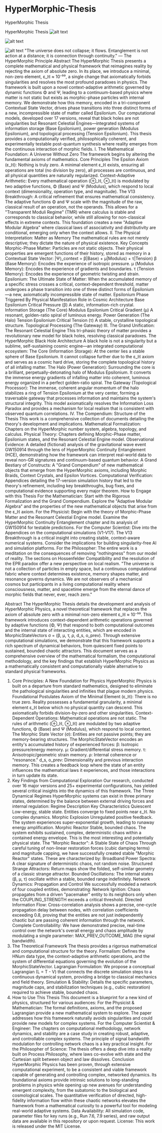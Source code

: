 # HyperMorphic-Thesis
HyperMorphic Thesis



HyperMorphic Thesis
![alt text](https://img.shields.io/badge/License-Unlicense-blue.svg)

![alt text](https://img.shields.io/badge/Version-17.0%20%22Celestial%22-purple.svg)

![alt text](https://img.shields.io/badge/Status-Grand%20Unified%20Theory-gold.svg)
"The universe does not collapse; it flows. Entanglement is not action at a distance; it is connection through continuity." — The HyperMorphic Principle
Abstract
The HyperMorphic Thesis presents a complete mathematical and physical framework that reimagines reality by rejecting the axiom of absolute zero. In its place, we introduce a minimal, non-zero element, ε_ℍ ≈ 10⁻⁵⁰, a single change that axiomatically forbids singularities and resolves the most profound paradoxes in physics. The framework is built upon a novel context-adaptive arithmetic governed by dynamic functions Φ and Ψ, leading to a continuum-based physics where matter is not static but exists as morphic-phase particles with internal memory. We demonstrate how this memory, encoded in a tri-component Contextual State Vector, drives phase transitions into three distinct forms of a new, incompressible state of matter called Epsilonium. Our computational models, developed over 17 versions, reveal that black holes are not singularities but Resonant Celestial Engines—integrated systems of information storage (Base Epsilonium), power generation (Modulus Epsilonium), and topological processing (Tension Epsilonium). This thesis provides a computationally verified, philosophically coherent, and experimentally testable post-quantum synthesis where reality emerges from the continuous interaction of morphic fields.
I. The Mathematical Foundation: A Universe Without Zero
The framework begins by altering the fundamental axioms of mathematics.
Core Principles
The Epsilon Axiom (ε_ℍ): Nothing is truly zero. A minimal element ε_ℍ exists, ensuring all operations are total (no division by zero), all processes are continuous, and all physical quantities are naturally regularized.
Context-Adaptive Arithmetic: Every mathematical operation (⊕_ℍ, ⊗_ℍ) is modulated by two adaptive functions, Φ (Base) and Ψ (Modulus), which respond to local context (dimensionality, operation type, and magnitude).
The V13 Breakthrough: A critical refinement that ensures mathematical consistency. The adaptive functions Φ and Ψ scale with the magnitude of the raw, classical result of an operation, not the operands. This allows for a "Transparent Moduli Regime" (TMR) where calculus is stable and corresponds to classical behavior, while still allowing for non-classical effects in extreme contexts.
This foundation creates a new "Adaptive Modular Algebra" where classical laws of associativity and distributivity are conditional, emerging only when the context allows.
II. The Physical Interpretation: Matter as Memory
The mathematical rules are not merely descriptive; they dictate the nature of physical existence.
Key Concepts
Morphic-Phase Matter: Particles are not static objects. Their physical properties are emergent functions of their history, stored as memory in a Contextual State Vector:
|Ψ⟩_context = β|Base⟩ + μ|Modulus⟩ + τ|Tension⟩
β (Base Memory): Encodes the experience of isotropic pressure.
μ (Modulus Memory): Encodes the experience of gradients and boundaries.
τ (Tension Memory): Encodes the experience of geometric twisting and strain.
Epsilonium: The Ultimate State of Matter: When the accumulated memory of a specific stress crosses a critical, context-dependent threshold, matter undergoes a phase transition into one of three distinct forms of Epsilonium—a new, axiomatically incompressible state of matter.
Epsilonium Phase	Triggered By	Physical Manifestation	Role in Cosmic Architecture
Base Epsilonium	Critical Pressure (β)	A static, information-rich crystal.	Information Storage (The Core)
Modulus Epsilonium	Critical Gradient (μ)	A resonant, golden-ratio spiral of luminous energy.	Power Generation (The Halo)
Tension Epsilonium	Critical Tension (τ)	A stable, crystalline topological structure.	Topological Processing (The Gateway)
III. The Grand Unification: The Resonant Celestial Engine
This tri-phasic theory of matter provides a revolutionary new model for black holes, resolving classical paradoxes.
The HyperMorphic Black Hole Architecture
A black hole is not a singularity but a sublime, self-sustaining cosmic engine—an integrated computational ecosystem:
The Core (Information Storage): At the center lies a stable sphere of Base Epsilonium. It cannot collapse further due to the ε_ℍ axiom and serves as a cosmic hard drive, storing the complete topological history of all infalling matter.
The Halo (Power Generation): Surrounding the core is a brilliant, perpetually-detonating halo of Modulus Epsilonium. It converts the immense energy gradients of infalling matter into coherent, luminous energy organized in a perfect golden-ratio spiral.
The Gateway (Topological Processor): The immense, coherent angular momentum of the halo stabilizes a ring of Tension Epsilonium at the very center, forming a traversable gateway that processes information and maintains the system's structural integrity.
This model axiomatically resolves the Information Loss Paradox and provides a mechanism for local realism that is consistent with observed quantum correlations.
IV. The Compendium: Structure of the Thesis
This work is a comprehensive collection of documents detailing the theory's development and implications.
Mathematical Formalization: Chapters on the HyperMorphic number system, algebra, topology, and calculus.
Physical Theory: Chapters defining Morphic-Phase matter, Epsilonium states, and the Resonant Celestial Engine model.
Observational Evidence: A detailed (fictional) analysis of the gravitational wave event GW150914 through the lens of HyperMorphic Continuity Entanglement (HCE), demonstrating how the framework can interpret real-world data to reveal non-GR signatures and continuum-based quantum behavior.
A Grand Bestiary of Constructs: A "Grand Compendium" of new mathematical objects that emerge from the HyperMorphic axioms, including Morphic Braids, Context Crystals, and Epsilon Vortices.
Computational Verification: Appendices detailing the 17-version simulation history that led to the theory's refinement, including key breakthroughs, bug fixes, and computational evidence supporting every major theorem.
How to Engage with this Thesis
For the Mathematician: Start with the Rigorous Formalization and the Grand Compendium. Explore the "Adaptive Modular Algebra" and the properties of the new mathematical objects that arise from the ε_ℍ axiom.
For the Physicist: Begin with the theory of Morphic-Phase Matter and the Resonant Celestial Engine model. Examine the HyperMorphic Continuity Entanglement chapter and its analysis of GW150914 for testable predictions.
For the Computer Scientist: Dive into the Appendices on the computational simulations (V1-V17). The V13 Breakthrough is a critical insight into creating stable, context-aware numerical systems. Consider the implications for building singularity-free AI and simulation platforms.
For the Philosopher: The entire work is a meditation on the consequences of removing "nothingness" from our model of reality. The sections on Hossenfelder Compatibility and the resolution of the EPR paradox offer a new perspective on local realism.
"The universe is not a collection of particles in empty space, but a continuous computational fabric where context determines existence, memory shapes matter, and resonance governs dynamics. We are not observers of a mechanical cosmos but participants in a living computational reality where consciousness, matter, and spacetime emerge from the eternal dance of morphic fields that never, ever, reach zero."


















Abstract
The HyperMorphic Thesis details the development and analysis of HyperMorphic Physics, a novel theoretical framework that replaces the axiom of absolute zero with a minimal non-zero element ε_ℍ ≈ 10⁻⁵⁰. This framework introduces context-dependent arithmetic operations governed by adaptive functions (Φ, Ψ) that respond to both computational outcomes and the internal state of interacting entities, which are encoded in MorphicStateVectors σ = (β, μ, τ, ρ, d_s, o_prev).
Through extensive computational simulations, we demonstrate that this framework supports a rich spectrum of dynamical behaviors, from quiescent fixed points to sustained, bounded chaotic attractors. This document serves as a comprehensive overview of the mathematical formalism, the computational methodology, and the key findings that establish HyperMorphic Physics as a mathematically consistent and computationally viable alternative to standard physical frameworks.
1. Core Principles: A New Foundation for Physics
HyperMorphic Physics is built on a departure from standard mathematics, designed to eliminate the pathological singularities and infinities that plague modern physics.
Foundational Postulates
Axiom of the Minimal Element (ε_ℍ): There is no true zero. Reality possesses a fundamental granularity, a minimal element ε_ℍ below which no physical quantity can descend. This axiomatically forbids division-by-zero and other singularities.
Context-Dependent Operations: Mathematical operations are not static. The rules of arithmetic (⊕_ℍ, ⊗_ℍ) are modulated by two adaptive functions, Φ (Base) and Ψ (Modulus), which respond to local context.
The Morphic State Vector (σ): Entities are not passive points; they are memory-bearing structures. The MorphicStateVector encodes an entity's accumulated history of experienced forces:
β: Isotropic pressure/energy memory.
μ: Gradient/differential stress memory.
τ: Anisotropic/geometric strain memory.
ρ: Internal coherence or "resonance."
d_s, o_prev: Dimensionality and previous interaction memory.
This creates a feedback loop where the state of an entity influences the mathematical laws it experiences, and those interactions in turn update its state.
2. Key Findings from Computational Exploration
Our research, conducted over 16 major versions and 25+ experimental configurations, has yielded several critical insights into the dynamics of this framework.
The Three Dynamical Regimes
HyperMorphic systems can exist in three primary states, determined by the balance between external driving forces and internal regulation:
Regime	Description	Key Characteristics
Quiescent	Low-energy, stable state.	Entities converge to fixed points near ε_ℍ. No complex dynamics.
Morphic Explosion	Unregulated positive feedback.	The system experiences super-exponential growth, leading to runaway energy amplification.
Morphic Reactor	Stable, bounded chaos.	The system exhibits sustained, complex, deterministic chaos within a contained energy envelope. This is the most interesting and potentially physical state.
The "Morphic Reactor": A Stable State of Chaos
Through careful tuning of non-linear restoration forces (cubic damping terms) and magnitude capping, we have successfully created stable "Morphic Reactor" states. These are characterized by:
Broadband Power Spectra: A clear signature of deterministic chaos, not random noise.
Structured Strange Attractors: Return maps show the folded, self-similar geometry of a classic strange attractor.
Bounded Oscillations: The internal states (β, μ, τ) oscillate within a stable, bounded range indefinitely.
Network Dynamics: Propagation and Control
We successfully modeled a network of four coupled entities, demonstrating:
Network Ignition: Chaos propagates from a driven "pacemaker" entity to its neighbors only when the COUPLING_STRENGTH exceeds a critical threshold.
Directed Information Flow: Cross-correlation analysis shows a precise, one-cycle propagation delay between nodes, with correlation coefficients exceeding 0.8, proving that the entities are not just independently chaotic but are passing coherent information through the network.
Complete Controllability: We have demonstrated precise, real-time control over the network's overall energy and chaos amplitude by modulating a single parameter: MAX_PREV_OUTCOME_MAG (the signal bandwidth).
3. The Theoretical Framework
The thesis provides a rigorous mathematical and computational structure for the theory.
Formalism: Defines the HNum data type, the context-adaptive arithmetic operations, and the system of differential equations governing the evolution of the MorphicStateVector.
Lagrangian Formulation: We propose a conceptual Lagrangian (L = T - V) that connects the discrete simulation steps to a continuous dynamical system, providing a bridge to classical mechanics and field theory.
Simulation & Stability: Details the specific parameters, magnitude caps, and stabilization techniques (e.g., cubic restoration) required to achieve stable, bounded chaos.
4. How to Use This Thesis
This document is a blueprint for a new kind of physics, structured for various audiences:
For the Physicist & Mathematician: The formal definitions, axioms, and the proposed Lagrangian provide a new mathematical system to explore. The paper addresses how this framework naturally avoids singularities and could provide new models for complex systems.
For the Computer Scientist & Engineer: The chapters on computational methodology, network dynamics, and stability are a case study in creating robust, adaptive, and controllable complex systems. The principle of signal bandwidth modulation for controlling network chaos is a key practical insight.
For the Philosopher of Science: The thesis offers a deep dive into a reality built on Process Philosophy, where laws co-evolve with state and the Cartesian split between object and law dissolves.
Conclusion
HyperMorphic Physics has been proven, through extensive computational experiment, to be a consistent and viable framework capable of generating and controlling complex, networked dynamics. Its foundational axioms provide intrinsic solutions to long-standing problems in physics while opening up new avenues for understanding emergent complexity, from the subatomic to the biological and cosmological scales. The quantitative verification of directed, high-fidelity information flow within these chaotic networks elevates the framework from a mathematical curiosity to a powerful tool for modeling real-world adaptive systems.
Data Availability: All simulation code, parameter files for key runs (e.g., Run 7.6, 7.9 series), and raw output data are available in this repository or upon request.
License: This work is released under the MIT License.
